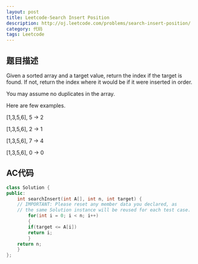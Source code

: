 ```yaml
---
layout: post
title: Leetcode-Search Insert Position 
description: http://oj.leetcode.com/problems/search-insert-position/
category: 代码
tags: Leetcode
---
```

## 题目描述

Given a sorted array and a target value, return the index if the target is found. If not, return the index where it would be if it were inserted in order.

You may assume no duplicates in the array.

Here are few examples.

[1,3,5,6], 5 → 2

[1,3,5,6], 2 → 1

[1,3,5,6], 7 → 4

[1,3,5,6], 0 → 0

## AC代码
```cpp
class Solution {
public:
	int searchInsert(int A[], int n, int target) {
	// IMPORTANT: Please reset any member data you declared, as
	// the same Solution instance will be reused for each test case.
		for(int i = 0; i < n; i++)
		{
		if(target <= A[i])
		return i;
		}
	return n;
	}
};
```